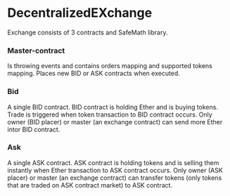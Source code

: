 # DecentralizedEXchange

Exchange consists of 3 contracts and SafeMath library.

### Master-contract
Is throwing events and contains orders mapping and supported tokens mapping.
Places new BID or ASK contracts when executed.

### Bid
A single BID contract.
BID contract is holding Ether and is buying tokens.
Trade is triggered when token transaction to BID contract occurs.
Only owner (BID placer) or master (an exchange contract) can send more Ether intor BID contract.

### Ask
A single ASK contract.
ASK contract is holding tokens and is selling them instantly when Ether transaction to ASK contract occurs.
Only owner (ASK placer) or master (an exchange contract) can transfer tokens (only tokens that are traded on ASK contract market) to ASK contract.
